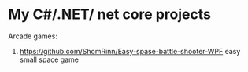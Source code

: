 # My C#/.NET/ net core projects
Arcade games:
1. https://github.com/ShomRinn/Easy-spase-battle-shooter-WPF easy small space game
